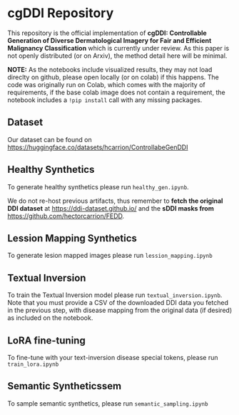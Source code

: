 # cgDDI Repository

This repository is the official implementation of **cgDDI: Controllable Generation of Diverse Dermatological Imagery for Fair and Efficient Malignancy Classification** which is currently under review. As this paper is not openly distributed (or on Arxiv), the method detail here will be minimal.

**NOTE:** As the notebooks include visualized results, they may not load direclty on github, please open locally (or on colab) if this happens. The code was originally run on Colab, which comes with the majority of requirements, if the base colab image does not contain a requirement, the notebook includes a `!pip install` call with any missing packages.

## Dataset

Our dataset can be found on https://huggingface.co/datasets/hcarrion/ControllabeGenDDI

## Healthy Synthetics

To generate healthy synthetics please run `healthy_gen.ipynb`.

We do not re-host previous artifacts, thus remember to **fetch the original DDI dataset** at https://ddi-dataset.github.io/ and the **sDDI masks from** https://github.com/hectorcarrion/FEDD.

## Lession Mapping Synthetics

To generate lesion mapped images please run `lession_mapping.ipynb`

## Textual Inversion

To train the Textual Inversion model please run `textual_inversion.ipynb`.
Note that you must provide a CSV of the downloaded DDI data you fetched in the previous step, with disease mapping from the original data (if desired) as included on the notebook.

## LoRA fine-tuning

To fine-tune with your text-inversion disease special tokens, please run `train_lora.ipynb`

## Semantic Syntheticssem

To sample semantic synthetics, please run `semantic_sampling.ipynb`


